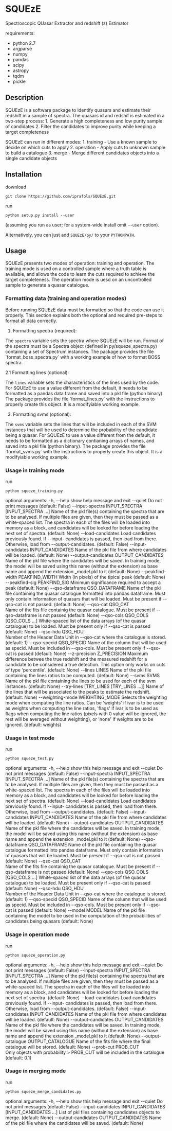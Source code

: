 # SQUEzE

Spectroscopic QUasar Extractor and redshift (z) Estimator

requirements:
* python 2.7
* argparse
* numpy
* pandas
* scipy
* astropy
* tqdm
* pickle

## Description

SQUEzE is a software package to identify quasars and estimate their redshift in a sample of spectra.
The quasars id and redshif is estimated in a two-step process:
    1. Generate a high completeness and low purity sample of candidates
    2. Filter the candidates to improve purity while keeping a target completeness
    
SQUEzE can run in different modes:
    1. training - Use a known sample to decide on which cuts to apply
    2. operation - Apply cuts to unknown sample to build a catalogue
    3. merge - Merge different candidates objects into a single candidate objects

## Installation

download
```
git clone https://github.com/iprafols/SQUEzE.git
```

run
```
python setup.py install --user
```
(assuming you run as user; for a system-wide install omit `--user` option).

Alternatively, you can just add `SQUEzE/py/` to your `PYTHONPATH`.

## Usage

SQUEzE presents two modes of operation: training and operation. The training mode
is used on a controlled sample where a truth table is available, and allows the code to
learn the cuts required to achieve the target completeness. The operation mode is uesd
on an uncontrolled sample to generate a quasar catalogue.

### Formatting data (training and operation modes)

Before running SQUEzE data must be formatted so that the code can use it properly.
This section explains both the optional and required pre-steps to format all data
correctly.

1. Formatting spectra (required):

The `spectra` variable sets the spectra where SQUEzE will be run. Format of
the spectra must be a Spectra object (defined in py/squeze_spectra.py) containing
a set of Spectrum instances. The package provides the file `format_boss_spectra.py´
with a working example of how to format BOSS spectra. 

2.1 Formatting lines (optional):

The `lines` variable sets the characteristics of the lines used by the code.
For SQUEzE to use a value different from the default, it needs to be
formatted as a pandas data frame and saved into a pkl file (python binary).
The package provides the file `format_lines.py´ with the instructions to
properly create this object. It is a modifyiable working example.

3. Formatting svms (optional):

The `svms` variable sets the lines that will be included in each of the SVM
instances that will be used to determine the probability of the
candidate being a quasar. For SQUEzE to use a value different from the default, 
it needs to be formatted as a dictionary contianing arrays of names, and saved 
into a pkl file (python binary). The package provides the file `format_svms.py´ with 
the instructions to properly create this object. It is a modifyiable working example.

### Usage in training mode

run
```
python squeze_training.py
```
optional arguments:
-h, --help                 show help message and exit
--quiet                     Do not print messages (default: False)
--input-spectra INPUT_SPECTRA [INPUT_SPECTRA ...]
                                Name of the pkl file(s) containing the spectra that
                                are to be analysed. If multiple files are given, then
                                they must be passed as a white-spaced list. The
                                spectra in each of the files will be loaded into
                                memory as a block, and candidates will be looked for
                                before loading the next set of spectra. (default:
                                None)
--load-candidates   Load candidates previously found. If --input-
                                candidates is passed, then load from there. Otherwise,
                                load from --output-candidates. (default: False)
--input-candidates INPUT_CANDIDATES
                                Name of the pkl file from where candidates will be
                                loaded. (default: None)
--output-candidates OUTPUT_CANDIDATES
                                Name of the pkl file where the candidates will be
                                saved. In training mode, the model will be saved using
                                this name (without the extension) as base name and
                                append the extension _model.pkl to it (default: None)
--peakfind-width PEAKFIND_WIDTH
                                Width (in pixels) of the tipical peak (default: None)
--peakfind-sig PEAKFIND_SIG
                                Minimum significance required to accept a peak (default: None)
--qso-dataframe QSO_DATAFRAME
                                Name of the pkl file containing the quasar catalogue
                                formatted into pandas dataframe. Must only contain
                                information of quasars that will be loaded. Must be
                                present if --qso-cat is not passed. (default: None)
--qso-cat QSO_CAT     
                                Name of the fits file containig the quasar catalogue.
                                Must be present if --qso-dataframe is not passed
                                (default: None)
--qso-cols QSO_COLS [QSO_COLS ...]
                                White-spaced list of the data arrays (of the quasar
                                catalogue) to be loaded. Must be present only if
                                --qso-cat is passed (default: None)
--qso-hdu QSO_HDU     
                                Number of the Header Data Unit in --qso-cat where the
                                catalogue is stored. (default: 1)
--qso-specid QSO_SPECID
                                Name of the column that will be used as specid. Must
                                be included in --qso-cols. Must be present only if
                                --qso-cat is passed (default: None)
--z-precision Z_PRECISION
                                Maximum difference betwee the true redshift and the
                                measured redshift for a candidate to be considered a
                                true detection. This option only works on cuts of type
                                'percentile'. (default: None)
--lines LINES           Name of the pkl file containing the lines ratios to be
                                computed. (default: None)
--svms SVMS          Name of the pkl file containing the lines to be used
                                for each of the svm instances. (default: None)
--try-lines [TRY_LINES [TRY_LINES ...]]
                                Name of the lines that will be associated to the peaks
                                to estimate the redshift. (default: None)
--weighting-mode WEIGHTING_MODE
                                Selects the weighting mode when computing the line
                                ratios. Can be 'weights' if ivar is to be used as
                                weights when computing the line ratios, 'flags' if
                                ivar is to be used as flags when computing the line
                                ratios (pixels with 0 value will be ignored, the rest
                                will be averaged without weighting), or 'none' if
                                weights are to be ignored. (default: weights)

### Usage in test mode

run
```
python squeze_test.py
```
optional arguments:
-h, --help                 show this help message and exit
--quiet                     Do not print messages (default: False)
--input-spectra INPUT_SPECTRA [INPUT_SPECTRA ...]
                                Name of the pkl file(s) containing the spectra that
                                are to be analysed. If multiple files are given, then
                                they must be passed as a white-spaced list. The
                                spectra in each of the files will be loaded into
                                memory as a block, and candidates will be looked for
                                before loading the next set of spectra. (default:
                                None)
--load-candidates   Load candidates previously found. If --input-
                                candidates is passed, then load from there. Otherwise,
                                load from --output-candidates. (default: False)
--input-candidates INPUT_CANDIDATES
                                Name of the pkl file from where candidates will be
                                loaded. (default: None)
--output-candidates OUTPUT_CANDIDATES
                                Name of the pkl file where the candidates will be
                                saved. In training mode, the model will be saved using
                                this name (without the extension) as base name and
                                append the extension _model.pkl to it (default: None)
--qso-dataframe QSO_DATAFRAME
                                Name of the pkl file containing the quasar catalogue
                                formatted into pandas dataframe. Must only contain
                                information of quasars that will be loaded. Must be
                                present if --qso-cat is not passed. (default: None)
--qso-cat QSO_CAT     
                                Name of the fits file containig the quasar catalogue.
                                Must be present if --qso-dataframe is not passed
                                (default: None)
--qso-cols QSO_COLS [QSO_COLS ...]
                                White-spaced list of the data arrays (of the quasar
                                catalogue) to be loaded. Must be present only if
--qso-cat is passed (default: None)
--qso-hdu QSO_HDU     
                                Number of the Header Data Unit in --qso-cat where the
                                catalogue is stored. (default: 1)
--qso-specid QSO_SPECID
                                Name of the column that will be used as specid. Must
                                be included in --qso-cols. Must be present only if
--qso-cat is passed (default: None)
--model MODEL      Name of the pkl file containing the model to be used
                                in the computation of the probabilities of candidates
                                being quasars (default: None)

### Usage in operation mode

run
```
python squeze_operation.py
```
optional arguments:
-h, --help                  show this help message and exit
--quiet                     Do not print messages (default: False)
--input-spectra INPUT_SPECTRA [INPUT_SPECTRA ...]
                                Name of the pkl file(s) containing the spectra that
                                are to be analysed. If multiple files are given, then
                                they must be passed as a white-spaced list. The
                                spectra in each of the files will be loaded into
                                memory as a block, and candidates will be looked for
                                before loading the next set of spectra. (default:
                                None)
--load-candidates   Load candidates previously found. If --input-
                                candidates is passed, then load from there. Otherwise,
                                load from --output-candidates. (default: False)
--input-candidates INPUT_CANDIDATES
                                Name of the pkl file from where candidates will be
                                loaded. (default: None)
--output-candidates OUTPUT_CANDIDATES
                                Name of the pkl file where the candidates will be
                                saved. In training mode, the model will be saved using
                                this name (without the extension) as base name and
                                append the extension _model.pkl to it (default: None)
--output-catalogue OUTPUT_CATALOGUE
                                Name of the fits file where the final catalogue will
                                be stored. (default: None)
--prob-cut PROB_CUT   
                                Only objects with probability > PROB_CUT will be
                                included in the catalogue (default: 0.1)

### Usage in merging mode

run
```
python squeze_merge_candidates.py
```
optional arguments:
-h, --help                  show this help message and exit
--quiet                     Do not print messages (default: False)
--input-candidates INPUT_CANDIDATES [INPUT_CANDIDATES ...]
                                List of pkl files containing candidates objects to
                                merge. (default: None)
--output-candidates OUTPUT_CANDIDATES
                                Name of the pkl file where the candidates will be
                                saved. (default: None)
